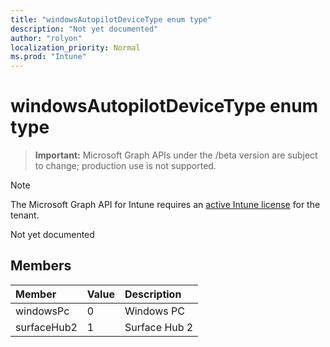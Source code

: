 ```yaml
---
title: "windowsAutopilotDeviceType enum type"
description: "Not yet documented"
author: "rolyon"
localization_priority: Normal
ms.prod: "Intune"
---
```


# windowsAutopilotDeviceType enum type

> **Important:** Microsoft Graph APIs under the /beta version are subject to change; production use is not supported.

> [!NOTE]
> The Microsoft Graph API for Intune requires an [active Intune license](https://go.microsoft.com/fwlink/?linkid=839381) for the tenant.

Not yet documented

## Members
|Member|Value|Description|
|:---|:---|:---|
|windowsPc|0|Windows PC|
|surfaceHub2|1|Surface Hub 2|





